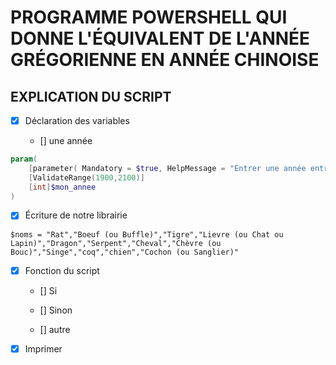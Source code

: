 # PROGRAMME POWERSHELL QUI DONNE L'ÉQUIVALENT DE L'ANNÉE GRÉGORIENNE EN ANNÉE CHINOISE

## EXPLICATION DU SCRIPT

- [X] Déclaration des variables

   - [] une année 
```ps1
param(
	[parameter( Mandatory = $true, HelpMessage = "Entrer une année entre 1900 et 2100:" )]
	[ValidateRange(1900,2100)]
	[int]$mon_annee
)
```
- [X] Écriture de notre librairie
```
$noms = "Rat","Boeuf (ou Buffle)","Tigre","Lievre (ou Chat ou Lapin)","Dragon","Serpent","Cheval","Chèvre (ou Bouc)","Singe","coq","chien","Cochon (ou Sanglier)"
```
- [X] Fonction du script

   - [] Si 

   - [] Sinon 

   - [] autre

 - [X] Imprimer
